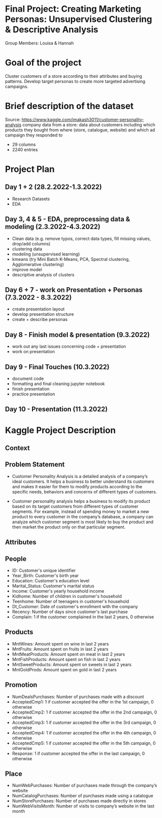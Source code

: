# Final Project: Creating Marketing Personas: Unsupervised Clustering & Descriptive Analysis

Group Members: Louisa & Hannah

# Goal of the project

Cluster customers of a store according to their attributes and buying patterns. Develop target personas to create more targeted advertising campaigns. 


# Brief description of the dataset

Source: https://www.kaggle.com/imakash3011/customer-personality-analysis 
company data from a store: data about customers including which products they bought from where (store, catalogue, website) and which ad campaign they responded to 
- 29 columns 
- 2240 entries


# Project Plan

## Day 1 + 2 (28.2.2022-1.3.2022)
- Research Datasets
- EDA

## Day 3, 4 & 5 - EDA, preprocessing data & modeling (2.3.2022-4.3.2022)
- Clean data (e.g. remove typos, correct data types, fill missing values, drop/add columns)
- clustering data
- modeling (unsupervised learning)
- kmeans (try Mini Batch K-Means, PCA, Spectral clustering, Agglomerative clustering)
- improve model
- descriptive analysis of clusters

## Day 6 + 7 - work on Presentation + Personas (7.3.2022 - 8.3.2022)
- create presentation layout
- develop presentation structure
- create + describe personas 

## Day 8 - Finish model & presentation  (9.3.2022)
- work out any last issues concerning code + presentation 
- work on presentation

## Day 9 - Final Touches (10.3.2022)
- document code
- formatting and final cleaning jupyter notebook
- finish presentation
- practice presentation

## Day 10 - Presentation (11.3.2022)



# Kaggle Project Description
## Context

## Problem Statement

- Customer Personality Analysis is a detailed analysis of a company’s ideal customers. It helps a business to better understand its customers and makes it easier for them to modify products according to the specific needs, behaviors and concerns of different types of customers.

- Customer personality analysis helps a business to modify its product based on its target customers from different types of customer segments. For example, instead of spending money to market a new product to every customer in the company’s database, a company can analyze which customer segment is most likely to buy the product and then market the product only on that particular segment.

## Attributes

## People

- ID: Customer's unique identifier
- Year_Birth: Customer's birth year
- Education: Customer's education level
- Marital_Status: Customer's marital status
- Income: Customer's yearly household income
- Kidhome: Number of children in customer's household
- Teenhome: Number of teenagers in customer's household
- Dt_Customer: Date of customer's enrollment with the company
- Recency: Number of days since customer's last purchase
- Complain: 1 if the customer complained in the last 2 years, 0 otherwise

## Products

- MntWines: Amount spent on wine in last 2 years
- MntFruits: Amount spent on fruits in last 2 years
- MntMeatProducts: Amount spent on meat in last 2 years
- MntFishProducts: Amount spent on fish in last 2 years
- MntSweetProducts: Amount spent on sweets in last 2 years
- MntGoldProds: Amount spent on gold in last 2 years

## Promotion

- NumDealsPurchases: Number of purchases made with a discount
- AcceptedCmp1: 1 if customer accepted the offer in the 1st campaign, 0 otherwise
- AcceptedCmp2: 1 if customer accepted the offer in the 2nd campaign, 0 otherwise
- AcceptedCmp3: 1 if customer accepted the offer in the 3rd campaign, 0 otherwise
- AcceptedCmp4: 1 if customer accepted the offer in the 4th campaign, 0 otherwise
- AcceptedCmp5: 1 if customer accepted the offer in the 5th campaign, 0 otherwise
- Response: 1 if customer accepted the offer in the last campaign, 0 otherwise

## Place

- NumWebPurchases: Number of purchases made through the company’s website
- NumCatalogPurchases: Number of purchases made using a catalogue
- NumStorePurchases: Number of purchases made directly in stores
- NumWebVisitsMonth: Number of visits to company’s website in the last month

